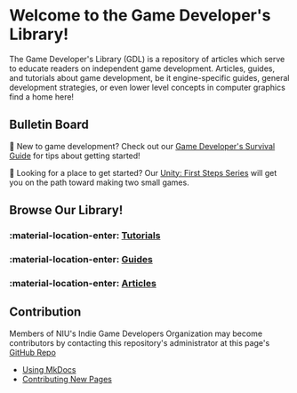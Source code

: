 # Welcome to the Game Developer's Library!

The Game Developer's Library (GDL) is a repository of articles which serve to educate readers on independent game development. Articles, guides, and tutorials about game development, be it engine-specific guides, general development strategies, or even lower level concepts in computer graphics find a home here!

## Bulletin Board
:small_blue_diamond: New to game development? Check out our [Game Developer's Survival Guide](./articles/game-developers-survival-guide.md) for tips about getting started!

:small_blue_diamond: Looking for a place to get started? Our [Unity: First Steps Series](./tutorials/unity-tutorials/first-step-series/unity-first-step-index.md) will get you on the path toward making two small games.

## Browse Our Library!

### :material-location-enter: [Tutorials](./tutorials/tutorials-index.md)
### :material-location-enter: [Guides](./guides/guides-index.md)
### :material-location-enter: [Articles](./articles/articles-index.md)

## Contribution

Members of NIU's Indie Game Developers Organization may become contributors by contacting this repository's administrator at this page's [GitHub Repo](https://github.com/niu-gdo/game-developers-library)

* [Using MkDocs](./contribution/mkdocs-usage.md)
* [Contributing New Pages](./contribution/making-new-pages.md)